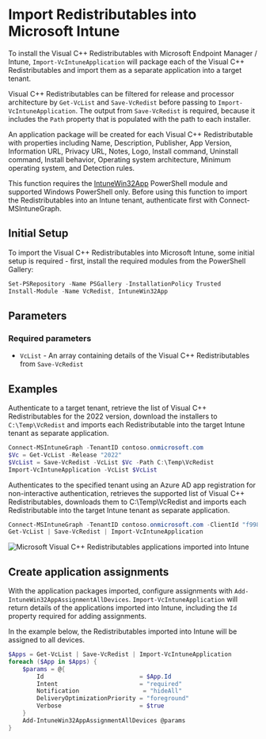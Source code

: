 # Import Redistributables into Microsoft Intune

To install the Visual C++ Redistributables with Microsoft Endpoint Manager / Intune, `Import-VcIntuneApplication` will package each of the Visual C++ Redistributables and import them as a separate application into a target tenant.

Visual C++ Redistributables can be filtered for release and processor architecture by `Get-VcList` and `Save-VcRedist` before passing to `Import-VcIntuneApplication`. The output from `Save-VcRedist` is required, because it includes the `Path` property that is populated with the path to each installer.

An application package will be created for each Visual C++ Redistributable with properties including Name, Description, Publisher, App Version, Information URL, Privacy URL, Notes, Logo, Install command, Uninstall command, Install behavior, Operating system architecture, Minimum operating system, and Detection rules.

This function requires the [IntuneWin32App](https://github.com/MSEndpointMgr/IntuneWin32App) PowerShell module and supported Windows PowerShell only. Before using this function to import the Redistributables into an Intune tenant, authenticate first with Connect-MSIntuneGraph.

## Initial Setup

To import the Visual C++ Redistributables into Microsoft Intune, some initial setup is required - first, install the required modules from the PowerShell Gallery:

```powershell
Set-PSRepository -Name PSGallery -InstallationPolicy Trusted
Install-Module -Name VcRedist, IntuneWin32App
```

## Parameters

### Required parameters

- `VcList` - An array containing details of the Visual C++ Redistributables from `Save-VcRedist`

## Examples

Authenticate to a target tenant, retrieve the list of Visual C++ Redistributables for the 2022 version, download the installers to `C:\Temp\VcRedist` and imports each Redistributable into the target Intune tenant as separate application.

```powershell
Connect-MSIntuneGraph -TenantID contoso.onmicrosoft.com
$Vc = Get-VcList -Release "2022"
$VcList = Save-VcRedist -VcList $Vc -Path C:\Temp\VcRedist
Import-VcIntuneApplication -VcList $VcList
```

Authenticates to the specified tenant using an Azure AD app registration for non-interactive authentication, retrieves the supported list of Visual C++ Redistributables, downloads them to C:\Temp\VcRedist and imports each Redistributable into the target Intune tenant as separate application.

```powershell
Connect-MSIntuneGraph -TenantID contoso.onmicrosoft.com -ClientId "f99877d5-f757-438e-b12b-d905b00ea6f3" -ClientSecret <secret>
Get-VcList | Save-VcRedist | Import-VcIntuneApplication
```

![Microsoft Visual C++ Redistributables applications imported into Intune](assets/images/intuneapp.jpeg)

## Create application assignments

With the application packages imported, configure assignments with `Add-IntuneWin32AppAssignmentAllDevices`. `Import-VcIntuneApplication` will return details of the applications imported into Intune, including the `Id` property required for adding assignments.

In the example below, the Redistributables imported into Intune will be assigned to all devices.

```powershell
$Apps = Get-VcList | Save-VcRedist | Import-VcIntuneApplication
foreach ($App in $Apps) {
    $params = @{
        Id                           = $App.Id
        Intent                       = "required"
        Notification                  = "hideAll"
        DeliveryOptimizationPriority = "foreground"
        Verbose                      = $true
    }
    Add-IntuneWin32AppAssignmentAllDevices @params
}
```
